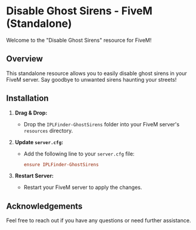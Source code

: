 # Disable Ghost Sirens - FiveM (Standalone)

Welcome to the "Disable Ghost Sirens" resource for FiveM!

## Overview

This standalone resource allows you to easily disable ghost sirens in your FiveM server. Say goodbye to unwanted sirens haunting your streets!

## Installation

1. **Drag & Drop:**
   - Drop the `IPLFinder-GhostSirens` folder into your FiveM server's `resources` directory.

2. **Update `server.cfg`:**
   - Add the following line to your `server.cfg` file:
     ```ini
     ensure IPLFinder-GhostSirens
     ```

3. **Restart Server:**
   - Restart your FiveM server to apply the changes.

## Acknowledgements

Feel free to reach out if you have any questions or need further assistance.

